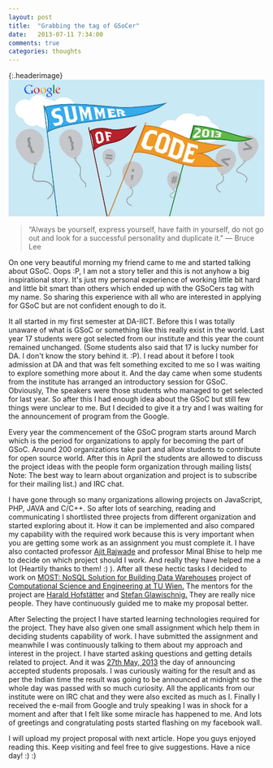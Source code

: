 ```yaml
---
layout: post
title:  "Grabbing the tag of GSoCer"
date:   2013-07-11 7:34:00
comments: true
categories: thoughts
---
```


{:.headerimage}
![Google Summer Of Code 2013](/assets/img/GSoc-2013-logo.jpg)


>“Always be yourself, express yourself, have faith in yourself, do not go out and look for a successful personality and duplicate it." ― Bruce Lee

On one very beautiful morning my friend came to me and started talking about GSoC. 
Oops :P, I am not a story teller and this is not anyhow a big inspirational story. 
It's just my personal experience of working little bit hard and little bit smart than others which ended up with the GSoCers tag with my name. 
So sharing this experience with all who are interested in applying for GSoC but are not confident enough to do it.

It all started in my first semester at DA-IICT. Before this I was totally unaware of what is GSoC or something like this really exist in the world. 
Last year 17 students were got selected from our institute and this year the count remained unchanged. 
(Some students also said that 17 is lucky number for DA. I don't know the story behind it. :P). 
I read about it before I took admission at DA and that was felt something excited to me so I was waiting to explore something more about it. 
And the day came when some students from the institute has arranged an introductory session for GSoC. 
Obviously, The speakers were those students who managed to get selected for last year. 
So after this I had enough idea about the GSoC but still few things were unclear to me. 
But I decided to give it a try and I was waiting for the announcement of program from the Google.

Every year the commencement of the GSoC program starts around March which is the period for organizations to apply for becoming the part of GSoC. 
Around 200 organizations take part and allow students to contribute for open source world. 
After this in April the students are allowed to discuss the project ideas with the people form organization through mailing lists( Note: The best way to learn about organization and project is to subscribe for their mailing list.) and IRC chat.

I have gone through so many organizations allowing projects on JavaScript, PHP, JAVA and C/C++. 
So after lots of searching, reading and communicating I shortlisted three projects from different organization and started exploring about it. 
How it can be implemented and also compared my capability with the required work because this is very important when you are getting some work as an assignment you must complete it. 
I have also contacted professor [Ajit Rajwade](http://intranet.daiict.ac.in/~ajit_r/) and professor Minal Bhise to help me to decide on which project should I work. 
And really they have helped me a lot (Heartily thanks to them! :) ). 
After all these hectic tasks I decided to work on [MOST: NoSQL Solution for Building Data Warehouses](http://www.google-melange.com/gsoc/project/google/gsoc2013/nikunjness/14001) project of [Computational Science and Engineering at TU Wien.](http://www.iue.tuwien.ac.at/cse/) 
The mentors for the project are [Harald Hofstätter](http://www.iue.tuwien.ac.at/cse/index.php/members/116-hofstaetter.html) and [Stefan Glawischnig.](http://www.iue.tuwien.ac.at/cse/index.php/members/48-glawischnig.html) 
They are really nice people. They have continuously guided me to make my proposal better.

After Selecting the project I have started learning technologies required for the project. They have also given one small assignment which help them in deciding students capability of work. 
I have submitted the assignment and meanwhile I was continuously talking to them about my approach and interest in the project. 
I have started asking questions and getting details related to project. And it was [27th May, 2013](https://www.google.com/calendar/event?eid=bnBkcDdkZHExZzdnY3YxYzFpZzhsZ3Y3cDQgZ3N1bW1lcm9mY29kZUBt&ctz=America/Los_Angeles) the day of announcing accepted students proposals. 
I was curiously waiting for the result and as per the Indian time the result was going to be announced at midnight so the whole day was passed with so much curiosity. All the applicants from our institute were on IRC chat and they were also excited as much as I. 
Finally I received the e-mail from Google and truly speaking I was in shock for a moment and after that I felt like some miracle has happened to me. And lots of greetings and congratulating posts started flashing on my facebook wall.

I will upload my project proposal with next article. Hope you guys enjoyed reading this. Keep visiting and feel free to give suggestions. Have a nice day! :) :)